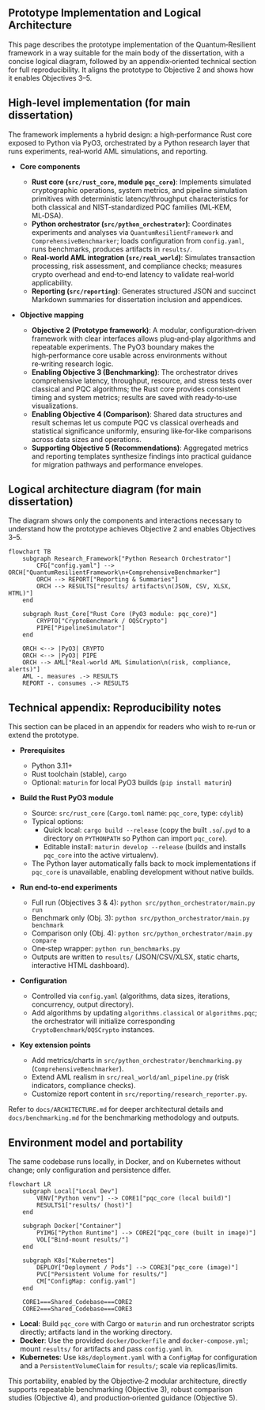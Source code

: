 ## Prototype Implementation and Logical Architecture

This page describes the prototype implementation of the Quantum‑Resilient framework in a way suitable for the main body of the dissertation, with a concise logical diagram, followed by an appendix‑oriented technical section for full reproducibility. It aligns the prototype to Objective 2 and shows how it enables Objectives 3–5.

## High‑level implementation (for main dissertation)

The framework implements a hybrid design: a high‑performance Rust core exposed to Python via PyO3, orchestrated by a Python research layer that runs experiments, real‑world AML simulations, and reporting.

- **Core components**
  - **Rust core (`src/rust_core`, module `pqc_core`)**: Implements simulated cryptographic operations, system metrics, and pipeline simulation primitives with deterministic latency/throughput characteristics for both classical and NIST‑standardized PQC families (ML‑KEM, ML‑DSA).
  - **Python orchestrator (`src/python_orchestrator`)**: Coordinates experiments and analyses via `QuantumResilientFramework` and `ComprehensiveBenchmarker`; loads configuration from `config.yaml`, runs benchmarks, produces artifacts in `results/`.
  - **Real‑world AML integration (`src/real_world`)**: Simulates transaction processing, risk assessment, and compliance checks; measures crypto overhead and end‑to‑end latency to validate real‑world applicability.
  - **Reporting (`src/reporting`)**: Generates structured JSON and succinct Markdown summaries for dissertation inclusion and appendices.

- **Objective mapping**
  - **Objective 2 (Prototype framework)**: A modular, configuration‑driven framework with clear interfaces allows plug‑and‑play algorithms and repeatable experiments. The PyO3 boundary makes the high‑performance core usable across environments without re‑writing research logic.
  - **Enabling Objective 3 (Benchmarking)**: The orchestrator drives comprehensive latency, throughput, resource, and stress tests over classical and PQC algorithms; the Rust core provides consistent timing and system metrics; results are saved with ready‑to‑use visualizations.
  - **Enabling Objective 4 (Comparison)**: Shared data structures and result schemas let us compute PQC vs classical overheads and statistical significance uniformly, ensuring like‑for‑like comparisons across data sizes and operations.
  - **Supporting Objective 5 (Recommendations)**: Aggregated metrics and reporting templates synthesize findings into practical guidance for migration pathways and performance envelopes.

## Logical architecture diagram (for main dissertation)

The diagram shows only the components and interactions necessary to understand how the prototype achieves Objective 2 and enables Objectives 3–5.

```mermaid
flowchart TB
    subgraph Research_Framework["Python Research Orchestrator"]
        CFG["config.yaml"] --> ORCH["QuantumResilientFramework\n+ComprehensiveBenchmarker"]
        ORCH --> REPORT["Reporting & Summaries"]
        ORCH --> RESULTS["results/ artifacts\n(JSON, CSV, XLSX, HTML)"]
    end

    subgraph Rust_Core["Rust Core (PyO3 module: pqc_core)"]
        CRYPTO["CryptoBenchmark / OQSCrypto"]
        PIPE["PipelineSimulator"]
    end

    ORCH <--> |PyO3| CRYPTO
    ORCH <--> |PyO3| PIPE
    ORCH --> AML["Real‑world AML Simulation\n(risk, compliance, alerts)"]
    AML -. measures .-> RESULTS
    REPORT -. consumes .-> RESULTS
```

## Technical appendix: Reproducibility notes

This section can be placed in an appendix for readers who wish to re‑run or extend the prototype.

- **Prerequisites**
  - Python 3.11+
  - Rust toolchain (stable), `cargo`
  - Optional: `maturin` for local PyO3 builds (`pip install maturin`)

- **Build the Rust PyO3 module**
  - Source: `src/rust_core` (`Cargo.toml` name: `pqc_core`, type: `cdylib`)
  - Typical options:
    - Quick local: `cargo build --release` (copy the built `.so`/`.pyd` to a directory on `PYTHONPATH` so Python can import `pqc_core`).
    - Editable install: `maturin develop --release` (builds and installs `pqc_core` into the active virtualenv).
  - The Python layer automatically falls back to mock implementations if `pqc_core` is unavailable, enabling development without native builds.

- **Run end‑to‑end experiments**
  - Full run (Objectives 3 & 4): `python src/python_orchestrator/main.py run`
  - Benchmark only (Obj. 3): `python src/python_orchestrator/main.py benchmark`
  - Comparison only (Obj. 4): `python src/python_orchestrator/main.py compare`
  - One‑step wrapper: `python run_benchmarks.py`
  - Outputs are written to `results/` (JSON/CSV/XLSX, static charts, interactive HTML dashboard).

- **Configuration**
  - Controlled via `config.yaml` (algorithms, data sizes, iterations, concurrency, output directory).
  - Add algorithms by updating `algorithms.classical` or `algorithms.pqc`; the orchestrator will initialize corresponding `CryptoBenchmark`/`OQSCrypto` instances.

- **Key extension points**
  - Add metrics/charts in `src/python_orchestrator/benchmarking.py` (`ComprehensiveBenchmarker`).
  - Extend AML realism in `src/real_world/aml_pipeline.py` (risk indicators, compliance checks).
  - Customize report content in `src/reporting/research_reporter.py`.

Refer to `docs/ARCHITECTURE.md` for deeper architectural details and `docs/benchmarking.md` for the benchmarking methodology and outputs.

## Environment model and portability

The same codebase runs locally, in Docker, and on Kubernetes without change; only configuration and persistence differ.

```mermaid
flowchart LR
    subgraph Local["Local Dev"]
        VENV["Python venv"] --> CORE1["pqc_core (local build)"]
        RESULTS1["results/ (host)"]
    end

    subgraph Docker["Container"]
        PYIMG["Python Runtime"] --> CORE2["pqc_core (built in image)"]
        VOL["Bind‑mount results/"]
    end

    subgraph K8s["Kubernetes"]
        DEPLOY["Deployment / Pods"] --> CORE3["pqc_core (image)"]
        PVC["Persistent Volume for results/"]
        CM["ConfigMap: config.yaml"]
    end

    CORE1===Shared_Codebase===CORE2
    CORE2===Shared_Codebase===CORE3
```

- **Local**: Build `pqc_core` with Cargo or `maturin` and run orchestrator scripts directly; artifacts land in the working directory.
- **Docker**: Use the provided `docker/Dockerfile` and `docker-compose.yml`; mount `results/` for artifacts and pass `config.yaml` in.
- **Kubernetes**: Use `k8s/deployment.yaml` with a `ConfigMap` for configuration and a `PersistentVolumeClaim` for `results/`; scale via replicas/limits.

This portability, enabled by the Objective‑2 modular architecture, directly supports repeatable benchmarking (Objective 3), robust comparison studies (Objective 4), and production‑oriented guidance (Objective 5).


